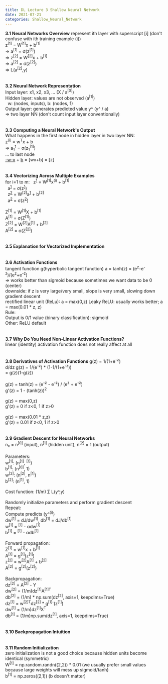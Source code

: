 ```yaml
---
title: DL Lecture 3 Shallow Neural Network
date: 2021-07-21
categories: Shallow_Neural_Network
---
```

**3.1 Neural Networks Overview**
represent ith layer with superscript [i] (don't confuse with ith training example (i))\
z<sup>[1]</sup> = W<sup>[1]</sup>x + b<sup>[1]</sup>\
=> a<sup>[1]</sup> = σ(z<sup>[1]</sup>)\
=> z<sup>[2]</sup> = W<sup>[2]</sup>x + b<sup>[1]</sup>\
=> a<sup>[2]</sup> = σ(z<sup>[2]</sup>)\
=> L(a<sup>[2]</sup>,y)\
\
\
**3.2 Neural Network Representation**\
Input layer: x1, x2, x3, ... (X / a<sup>[0]</sup>)\
Hidden layer: values are not observed (a<sup>[1]</sup>)\
&nbsp; w: (nodes, inputs), b: (nodes, 1)\
Output layer: generates predicted value y^ (y^ / a)\
=> two layer NN (don't count input layer conventionally)\
\
\
**3.3 Computing a Neural Network's Output**\
What happens in the first node in hidden layer in two layer NN:\
z<sup>[i]</sup> = w<sup>T</sup>x + b\
=> a<sub>1</sub><sup>1</sup> = σ(z<sub>1</sub><sup>[1]</sup>)\
... to last node\
[-w-](4,3)[x](3,1) + [b](4,1) = [wx+b] = [z]\
\
\
**3.4 Vectorizing Across Multiple Examples**\
for i=1 to m:
&nbsp; z<sup>[1](i)</sup> = W<sup>[1]</sup>x<sup>(i)</sup> + b<sup>[1]</sup>\
&nbsp; a<sup>[1](i)</sup> = σ(z<sup>[1](i)</sup>)\
&nbsp; z<sup>[2](i)</sup> = W<sup>[2]</sup>a<sup>[1](i)</sup> + b<sup>[2]</sup>\
&nbsp; a<sup>[2](i)</sup> = σ(z<sup>[2](i)</sup>)\
\
Z<sup>[1]</sup> = W<sup>[1]</sup>X + b<sup>[1]</sup>\
A<sup>[1]</sup> = σ(Z<sup>[1]</sup>)\
Z<sup>[2]</sup> = W<sup>[2]</sup>A<sup>[1]</sup> + b<sup>[2]</sup>\
A<sup>[2]</sup> = σ(Z<sup>[2]</sup>)\
\
\
**3.5 Explanation for Vectorized Implementation**\
\
\
**3.6 Activation Functions**\
tangent function g(hyperbolic tangent function) a = tanh(z) = (e<sup>z</sup>-e<sup>-z</sup>)/(e<sup>z</sup>+e<sup>-z</sup>)\
=> works better than sigmoid because sometimes we want data to be 0 (center)\
downside: if z is very large/very small, slope is very small, slowing down gradient descent
\
rectified linear unit (ReLu): a = max(0,z)
Leaky ReLU: usually works better; a = max(0.01 * z, z)
\
Rule:\
Output is 0/1 value (binary classification): sigmoid\
Other: ReLU default\
\
\
**3.7 Why Do You Need Non-Linear Activation Functions?**\
linear (identity) activation function does not really affect at all\
\
\
**3.8 Derivatives of Activation Functions**
g(z) = 1/(1+e<sup>-z</sup>)\
d/dz g(z) = 1/(e<sup>-z</sup>) * (1-1/(1+e<sup>-z</sup>))\
= g(z)(1-g(z))\
\
g(z) = tanh(z) = (e<sup>-z</sup> - e<sup>-z</sup>) / (e<sup>z</sup> + e<sup>-z</sup>)\
g'(z) = 1 - (tanh(z))<sup>2</sup>\
\
g(z) = max(0,z)\
g'(z) = 0 if z<0, 1 if z>0\
\
g(z) = max(0.01 * z,z)\
g'(z) = 0.01 if z<0, 1 if z>0\
\
\
**3.9 Gradient Descent for Neural Networks**\
n<sub>x</sub> = n<sup>[0]</sup> (input), n<sup>[1]</sup> (hidden unit), n<sup>[2]</sup> = 1 (output)\
\
Parameters:\
w<sup>[1]</sup>: (n<sup>[1]</sup>, <sup>[1]</sup>)\
b<sup>[1]</sup>: (n<sup>[0]</sup>, 1)\
w<sup>[2]</sup>: (n<sup>[2]</sup>, n<sup>[1]</sup>)\
b<sup>[2]</sup>: (n<sup>[1]</sup>, 1)\
\
Cost function: (1/m) ∑ L(y^,y)\
\
Randomly initialize parameters and perform gradient descent\
Repeat:\
Compute predicts (y^<sup>(i)</sup>)\
dw<sup>[1]</sup> = dJ/dw<sup>[1]</sup>, db<sup>[1]</sup> = dJ/db<sup>[1]</sup>\
w<sup>[1]</sup> = <sup>[1]</sup> - αdw<sup>[1]</sup>\
b<sup>[1]</sup> = <sup>[1]</sup> - αdb<sup>[1]</sup>\
\
Forward propagation:\
Z<sup>[1]</sup> = w<sup>[1]</sup>x + b<sup>[1]</sup>\
A<sup>[1]</sup> = g<sup>[1]</sup>(z<sup>[1]</sup>)\
z<sup>[2]</sup> = w<sup>[2]</sup>A<sup>[1]</sup> + b<sup>[2]</sup>\
A<sup>[2]</sup> = g<sup>[2]</sup>(z<sup>[2]</sup>)\
\
Backpropagation:\
dz<sup>[2]</sup> = A<sup>[2]</sup> - Y\
dw<sup>[2]</sup> = (1/m)dz<sup>[1]</sup>A<sup>[1]T</sup>\
db<sup>[2]</sup> = (1/m) * np.sum(dz<sup>[2]</sup>, axis=1, keepdims=True)\
dz<sup>[1]</sup> = w<sup>[2]T</sup>dz<sup>[2]</sup> * g<sup>[1]</sup>'(z<sup>[1]</sup>)\
dw<sup>[1]</sup> = (1/m)dz<sup>[1]</sup>X<sup>T</sup>\
db<sup>[1]</sup> = (1/m)np.sum(dz<sup>[1]</sup>, axis=1, keepdims=True)\
\
\
**3.10 Backpropagation Intuition**\
\
\
**3.11 Random Initialization**\
zero initialization is not a good choice because hidden units become identical (symmetric)\
W<sup>[1]</sup> = np.random.randn((2,2)) * 0.01 (we usually prefer small values because large weights will mess up sigmoid/tanh)\
b<sup>[1]</sup> = np.zeros((2,1)) (b doesn't matter)




